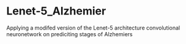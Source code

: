 # Lenet-5_Alzhemier
Applying a modifed version of the Lenet-5 architecture convolutional neuronetwork on prediciting stages of Alzhemiers
